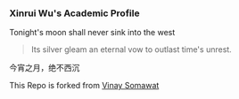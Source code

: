 ### Xinrui Wu's Academic Profile
Tonight's moon shall never sink into the west
> Its silver gleam an eternal vow to outlast time's unrest.

今宵之月，绝不西沉

This Repo is forked from [Vinay Somawat](https://vinaysomawat.github.io/)